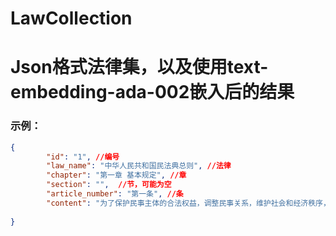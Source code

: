 # LawCollection
# Json格式法律集，以及使用text-embedding-ada-002嵌入后的结果
### 示例：
```json
{
        "id": "1", //编号
        "law_name": "中华人民共和国民法典总则", //法律
        "chapter": "第一章 基本规定", //章
        "section": "",  //节，可能为空
        "article_number": "第一条", //条
        "content": "为了保护民事主体的合法权益，调整民事关系，维护社会和经济秩序，适应中国特色社会主义发展要求，弘扬社会主义核心价值观，根据宪法，制定本法。"  //条款内容
        
}
```
